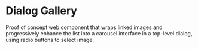 # Dialog Gallery

Proof of concept web component that wraps linked images and progressively enhance the list into a carousel interface in a top-level dialog, using radio buttons to select image.
